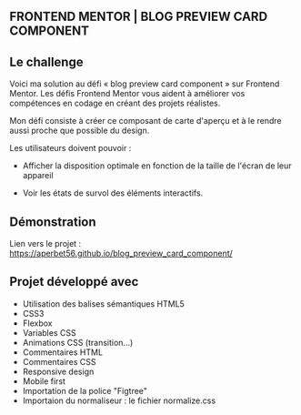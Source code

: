 ## FRONTEND MENTOR | BLOG PREVIEW CARD COMPONENT

## Le challenge

Voici ma solution au défi « blog preview card component » sur Frontend Mentor. Les défis Frontend Mentor vous aident à améliorer vos compétences en codage en créant des projets réalistes.

Mon défi consiste à créer ce composant de carte d'aperçu et à le rendre aussi proche que possible du design.

Les utilisateurs doivent pouvoir :

- Afficher la disposition optimale en fonction de la taille de l'écran de leur appareil

- Voir les états de survol des éléments interactifs.

## Démonstration

Lien vers le projet : https://aperbet56.github.io/blog_preview_card_component/

## Projet développé avec

- Utilisation des balises sémantiques HTML5
- CSS3
- Flexbox
- Variables CSS
- Animations CSS (transition...)
- Commentaires HTML
- Commentaires CSS
- Responsive design
- Mobile first
- Importation de la police "Figtree"
- Importaion du normaliseur : le fichier normalize.css
